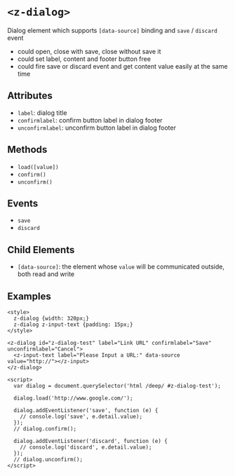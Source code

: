 # `<z-dialog>`

Dialog element which supports `[data-source]` binding and `save` / `discard` event

- could open, close with save, close without save it
- could set label, content and footer button free
- could fire save or discard event and get content value easily at the same time

## Attributes

- `label`: dialog title
- `confirmlabel`: confirm button label in dialog footer
- `unconfirmlabel`: unconfirm button label in dialog footer

## Methods

- `load([value])`
- `confirm()`
- `unconfirm()`

## Events

- `save`
- `discard`

## Child Elements

- `[data-source]`: the element whose `value` will be communicated outside, both read and write

## Examples

```
<style>
  z-dialog {width: 320px;}
  z-dialog z-input-text {padding: 15px;}
</style>

<z-dialog id="z-dialog-test" label="Link URL" confirmlabel="Save" unconfirmlabel="Cancel">
  <z-input-text label="Please Input a URL:" data-source value="http://"></z-input>
</z-dialog>

<script>
  var dialog = document.querySelector('html /deep/ #z-dialog-test');

  dialog.load('http://www.google.com/');

  dialog.addEventListener('save', function (e) {
    // console.log('save', e.detail.value);
  });
  // dialog.confirm();

  dialog.addEventListener('discard', function (e) {
    // console.log('discard', e.detail.value);
  });
  // dialog.unconfirm();
</script>
```
